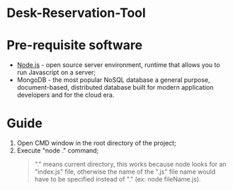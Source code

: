 # Desk-Reservation-Tool

# Pre-requisite software
* [Node.js](https://nodejs.org/en/) - open source server environment, runtime that allows you to run Javascript on a server;
* MongoDB - the most popular NoSQL database a general purpose, document-based, distributed database built for modern application developers and for the cloud era.

# Guide
1. Open CMD window in the root directory of the project;
2. Execute "node ." command;
    > "." means current directory, this works because node looks for an "index.js" file, otherwise the name of the ".js" file name would have to be specified instead of "." (ex: node fileName.js). 
